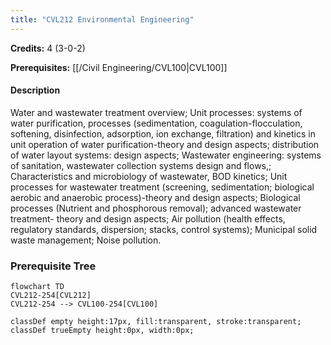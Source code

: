 ```yaml
---
title: "CVL212 Environmental Engineering"
---
```

**Credits:** 4 (3-0-2)

**Prerequisites:** [[/Civil Engineering/CVL100|CVL100]]

#### Description
Water and wastewater treatment overview; Unit processes: systems of water purification, processes (sedimentation, coagulation-flocculation, softening, disinfection, adsorption, ion exchange, filtration) and kinetics in unit operation of water purification-theory and design aspects; distribution of water layout systems: design aspects; Wastewater engineering: systems of sanitation, wastewater collection systems design and flows,; Characteristics and microbiology of wastewater, BOD kinetics; Unit processes for wastewater treatment (screening, sedimentation; biological aerobic and anaerobic process)-theory and design aspects; Biological processes (Nutrient and phosphorous removal); advanced wastewater treatment- theory and design aspects; Air pollution (health effects, regulatory standards, dispersion; stacks, control systems); Municipal solid waste management; Noise pollution.

### Prerequisite Tree

```mermaid
flowchart TD
CVL212-254[CVL212]
CVL212-254 --> CVL100-254[CVL100]

classDef empty height:17px, fill:transparent, stroke:transparent;
classDef trueEmpty height:0px, width:0px;
```